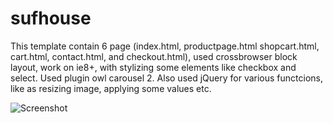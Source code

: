# sufhouse
This template contain 6 page (index.html, productpage.html shopcart.html, cart.html, contact.html, and checkout.html), used crossbrowser block layout, work on ie8+, with stylizing some elements like checkbox and select. Used plugin owl carousel 2. Also used jQuery for various functcions, like as resizing image, applying some values etc.

![Screenshot](/images/screenshot.jpg?raw=true)
